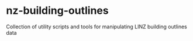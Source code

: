 # nz-building-outlines
Collection of utility scripts and tools for manipulating LINZ building outlines data

